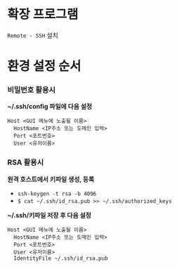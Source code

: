 # 확장 프로그램
```Remote - SSH``` 설치

# 환경 설정 순서

### 비밀번호 활용시
**~/.ssh/config 파일에 다음 설정**
```
Host <GUI 메뉴에 노출될 이름>
  HostName <IP주소 또는 도메인 입력>
  Port <포트번호>
  User <유저이름>
```

### RSA 활용시
**원격 호스트에서 키파일 생성, 등록**
- ```ssh-keygen -t rsa -b 4096```
- ```$ cat ~/.ssh/id_rsa.pub >> ~/.ssh/authorized_keys```

**~/.ssh/키파일 저장 후 다음 설정**
```
Host <GUI 메뉴에 노출될 이름>
  HostName <IP주소 또는 도메인 입력>
  Port <포트번호>
  User <유저이름>
  IdentityFile ~/.ssh/id_rsa.pub
```
